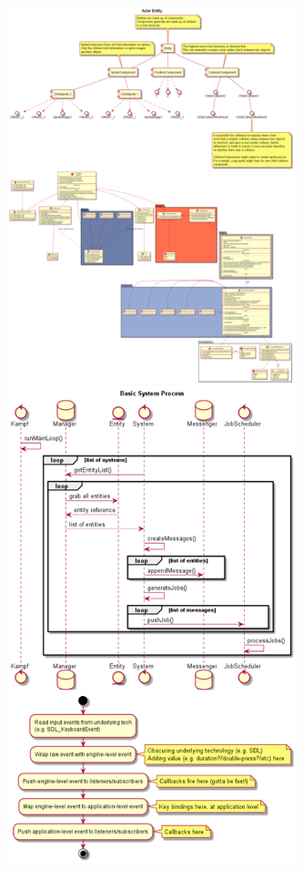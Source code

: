 ![actor_component.png](actor_component.png "actor_component.png")
![class_diagram.png](class_diagram.png "class_diagram.png")
![sequence.png](sequence.png "sequence.png")
![state.png](state.png "state.png")

